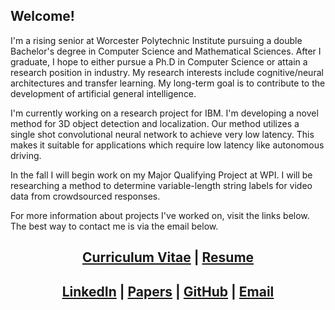## Welcome!
I'm a rising senior at Worcester Polytechnic Institute pursuing a double Bachelor's degree in Computer Science and Mathematical Sciences. After I graduate, I hope to either pursue a Ph.D in Computer Science or attain a research position in industry. My research interests include cognitive/neural architectures and transfer learning. My long-term goal is to contribute to the development of artificial general intelligence.

I'm currently working on a research project for IBM. I'm developing a novel method for 3D object detection and localization. Our method utilizes a single shot convolutional neural network to achieve very low latency. This makes it suitable for applications which require low latency like autonomous driving.

In the fall I will begin work on my Major Qualifying Project at WPI. I will be researching a method to determine variable-length string labels for video data from crowdsourced responses.

For more information about projects I've worked on, visit the links below. The best way to contact me is via the email below.


<center> <h2> <a href="https://www.overleaf.com/read/tqfwmzqwdyvt">Curriculum Vitae</a> | <a href="https://www.overleaf.com/read/wphjcsjhmqhz">Resume</a> </h2> </center>

<center> <h2> <a href="https://linkedin.com/in/mjgiancola">LinkedIn</a> | <a href="https://mjgiancola.github.io/papers">Papers</a> | <a href="https://github.com/mjgiancola">GitHub</a> | <a href="mailto:mjgiancola@wpi.edu">Email</a> </h2> </center>
